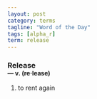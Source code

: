 ```yaml
---
layout: post
category: terms
tagline: "Word of the Day"
tags: [alpha_r]
term: release
---
```


<h3>Release<br/> <small>&mdash; v. (re<span>&middot;</span>lease)</small></h3>
<p><ol>
<li>to rent again</li>
</ol></p>
